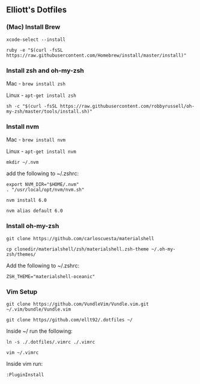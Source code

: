 ## Elliott's Dotfiles

### (Mac) Install Brew
`xcode-select --install`

`ruby -e "$(curl -fsSL https://raw.githubusercontent.com/Homebrew/install/master/install)"`


### Install zsh and oh-my-zsh
Mac - `brew install zsh`

Linux - `apt-get install zsh`

`sh -c "$(curl -fsSL https://raw.githubusercontent.com/robbyrussell/oh-my-zsh/master/tools/install.sh)"`

### Install nvm
Mac - `brew install nvm`

Linux - `apt-get install nvm`

`mkdir ~/.nvm`

add the following to ~/.zshrc:
```
export NVM_DIR="$HOME/.nvm"
. "/usr/local/opt/nvm/nvm.sh"
```
`nvm install 6.0`

`nvm alias default 6.0`

### Install oh-my-zsh

`git clone https://github.com/carloscuesta/materialshell`

`cp clonedir/materialshell/zsh/materialshell.zsh-theme ~/.oh-my-zsh/themes/`

Add the following to ~/.zshrc:
```
ZSH_THEME="materialshell-oceanic"
```

### Vim Setup
`git clone https://github.com/VundleVim/Vundle.vim.git ~/.vim/bundle/Vundle.vim`

`git clone https//github.com/ellt92/.dotfiles ~/`

Inside ~/ run the following:

`ln -s ./.dotfiles/.vimrc ./.vimrc`

`vim ~/.vimrc`

Inside vim run:

`:PluginInstall`
